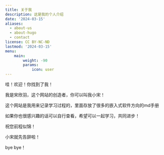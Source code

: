```yaml
---
title: 关于我
description: 这是我的个人介绍
date: '2024-03-15'
aliases:
  - about-us
  - about-hugo
  - contact
license: CC BY-NC-ND
lastmod: '2024-03-15'
menu:
    main: 
        weight: -90
        params:
            icon: user
---
```


哇！欢迎！你找到了我！

我是宋欣羽，这个网站的创造者，你可以叫我小宋！

这个网站是我用来记录学习过程的，里面存放了很多的嵌入式软件方向的md手册

如果你也很感兴趣的话可以自行查看，希望可以一起学习，共同进步！

祝您前程似锦！

小宋就先告辞啦！

bye bye！